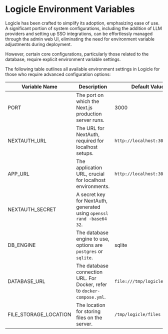 # Logicle Environment Variables

Logicle has been crafted to simplify its adoption, emphasizing ease of use. A significant portion of system configurations, including the addition of LLM providers and setting up SSO integrations, can be effortlessly managed through the admin web UI, eliminating the need for environment variable adjustments during deployment.

However, certain core configurations, particularly those related to the database, require explicit environment variable settings.

The following table outlines all available environment settings in Logicle for those who require advanced configuration options:


| Variable Name           | Description                                                                 | Default Value          |
|-------------------------|-----------------------------------------------------------------------------|------------------------|
| PORT                  | The port on which the Next.js production server runs.                       | 3000                 |
| NEXTAUTH_URL          | The URL for NextAuth, required for localhost setups.                        | `http://localhost:3000`|
| APP_URL               | The application URL, crucial for localhost environments.                    | `http://localhost:3000`|
| NEXTAUTH_SECRET       | A secret key for NextAuth, generated using `openssl rand -base64 32`.       |           |
| DB_ENGINE             | The database engine to use, options are `postgres` or `sqlite`.             | sqlite               |
| DATABASE_URL          | The database connection URL. For Docker, refer to `docker-compose.yml`.     | `file:///tmp/logicle.sqlite`|
| FILE_STORAGE_LOCATION | The location for storing files on the server.                               | `/tmp/logicle/files`   |